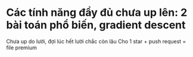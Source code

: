 # Các tính năng đầy đủ chưa up lên: 2 bài toán phổ biến, gradient descent

Chưa up do lười, đợi lúc hết lười chắc còn lâu
Cho 1 star + push request = file premium
